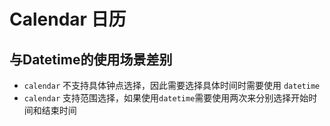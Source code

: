 # Calendar 日历

## 与Datetime的使用场景差别

+ `calendar` 不支持具体钟点选择，因此需要选择具体时间时需要使用 `datetime`
+ `calendar` 支持范围选择，如果使用`datetime`需要使用两次来分别选择开始时间和结束时间
